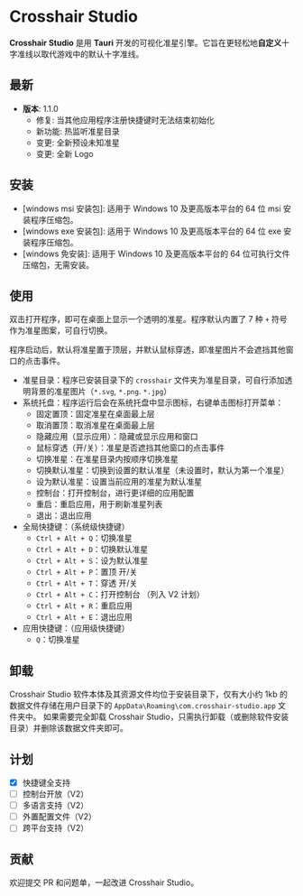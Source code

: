# Crosshair Studio

**Crosshair Studio** 是用 **Tauri** 开发的可视化准星引擎。它旨在更轻松地**自定义**十字准线以取代游戏中的默认十字准线。

## 最新

- **版本**: 1.1.0
  - 修复: 当其他应用程序注册快捷键时无法结束初始化
  - 新功能: 热监听准星目录
  - 变更: 全新预设未知准星
  - 变更: 全新 Logo

## 安装

- [windows msi 安装包]: 适用于 Windows 10 及更高版本平台的 64 位 msi 安装程序压缩包。
- [windows exe 安装包]: 适用于 Windows 10 及更高版本平台的 64 位 exe 安装程序压缩包。
- [windows 免安装]: 适用于 Windows 10 及更高版本平台的 64 位可执行文件压缩包，无需安装。

[windows msi安装包]: https://github.com/Evanpatchouli/crosshair-studio/releases/download/v1.1.0/Crosshair.Studio_1.1.0_x64_windows_10_msi.zip
[windows exe安装包]: https://github.com/Evanpatchouli/crosshair-studio/releases/download/v1.1.0/Crosshair.Studio_1.1.0_x64_windows_10_setup.zip
[windows 绿色免安装]: https://github.com/Evanpatchouli/crosshair-studio/releases/download/v1.1.0/Crosshair.Studio_1.1.0_x64_windows_10_portable.zip

## 使用

双击打开程序，即可在桌面上显示一个透明的准星。程序默认内置了 7 种 `+` 符号作为准星图案，可自行切换。

程序启动后，默认将准星置于顶层，并默认鼠标穿透，即准星图片不会遮挡其他窗口的点击事件。

- 准星目录：程序已安装目录下的 `crosshair` 文件夹为准星目录，可自行添加透明背景的准星图片（`*.svg`, `*.png`. `*.jpg`）
- 系统托盘：程序运行后会在系统托盘中显示图标，右键单击图标打开菜单：
  - 固定置顶：固定准星在桌面最上层
  - 取消置顶：取消准星在桌面最上层
  - 隐藏应用（显示应用）：隐藏或显示应用和窗口
  - 鼠标穿透（开/关）：准星是否遮挡其他窗口的点击事件
  - 切换准星：在准星目录内按顺序切换准星
  - 切换默认准星：切换到设置的默认准星（未设置时，默认为第一个准星）
  - 设为默认准星：设置当前应用的准星为默认准星
  - 控制台：打开控制台，进行更详细的应用配置
  - 重启：重启应用，用于刷新准星列表
  - 退出：退出应用
- 全局快捷键：（系统级快捷键）
  - `Ctrl + Alt + Q`：切换准星
  - `Ctrl + Alt + D`：切换默认准星
  - `Ctrl + Alt + S`：设为默认准星
  - `Ctrl + Alt + P`：置顶 开/关
  - `Ctrl + Alt + T`：穿透 开/关
  - `Ctrl + Alt + C`：打开控制台 （列入 V2 计划）
  - `Ctrl + Alt + R`：重启应用
  - `Ctrl + Alt + E`：退出应用
- 应用快捷键：（应用级快捷键）
  - `Q`：切换准星

## 卸载

Crosshair Studio 软件本体及其资源文件均位于安装目录下，仅有大小约 1kb 的数据文件存储在用户目录下的 `AppData\Roaming\com.crosshair-studio.app` 文件夹中。
如果需要完全卸载 Crosshair Studio，只需执行卸载（或删除软件安装目录）并删除该数据文件夹即可。

## 计划

- [x] 快捷键全支持
- [ ] 控制台开放（V2）
- [ ] 多语言支持（V2）
- [ ] 外置配置文件（V2）
- [ ] 跨平台支持（V2）

## 贡献

欢迎提交 PR 和问题单，一起改进 Crosshair Studio。
